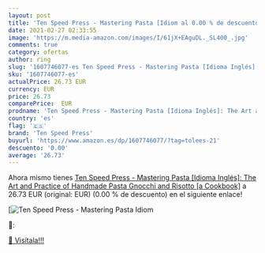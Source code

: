```yaml
---
layout: post
title: 'Ten Speed Press - Mastering Pasta [Idiom al 0.00 % de descuento'
date: 2021-02-27 02:33:55
image: 'https://m.media-amazon.com/images/I/61jX+EAguDL._SL400_.jpg'
comments: true
category: ofertas
author: ring
slug: '1607746077-es Ten Speed Press - Mastering Pasta [Idioma Inglés]: The Art...'
sku: '1607746077-es'
actualPrice: 26.73 EUR
currency: EUR
price: 26.73
comparePrice:  EUR
prodname: 'Ten Speed Press - Mastering Pasta [Idioma Inglés]: The Art and Practice of Handmade Pasta  Gnocchi  and Risotto [a Cookbook]'
country: 'es'
flag: '🇪🇸'
brand: 'Ten Speed Press'
buyurl: 'https://www.amazon.es/dp/1607746077/?tag=tolees-21'
descuento: '0.00'
average: '26.73'
---
```


Ahora mismo tienes [Ten Speed Press - Mastering Pasta [Idioma Inglés]: The Art and Practice of Handmade Pasta  Gnocchi  and Risotto [a Cookbook]](https://www.amazon.es/dp/1607746077/?tag=tolees-21) a 26.73 EUR (original:  EUR) (0.00 %  de descuento) en el siguiente enlace!

[![Ten Speed Press - Mastering Pasta [Idiom](https://m.media-amazon.com/images/I/61jX+EAguDL._SL400_.jpg)](https://www.amazon.es/dp/1607746077/?tag=tolees-21)

🔎:


[🛒 Visítala!!!](https://www.amazon.es/dp/1607746077/?tag=tolees-21)
